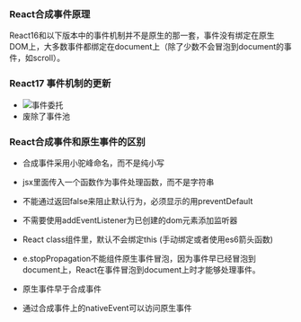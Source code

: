 ### React合成事件原理
React16和以下版本中的事件机制并不是原生的那一套，事件没有绑定在原生DOM上，大多数事件都绑定在document上（除了少数不会冒泡到document的事件，如scroll）。

### React17 事件机制的更新
- ![事件委托](https://zh-hans.reactjs.org/static/bb4b10114882a50090b8ff61b3c4d0fd/31868/react_17_delegation.png)
- 废除了事件池

### React合成事件和原生事件的区别

- 合成事件采用小驼峰命名，而不是纯小写

- jsx里面传入一个函数作为事件处理函数，而不是字符串

- 不能通过返回false来阻止默认行为，必须显示的用preventDefault

- 不需要使用addEventListener为已创建的dom元素添加监听器

- React class组件里，默认不会绑定this (手动绑定或者使用es6箭头函数)
- e.stopPropagation不能组件原生事件冒泡，因为事件早已经冒泡到document上，React在事件冒泡到document上时才能够处理事件。
- 原生事件早于合成事件
- 通过合成事件上的nativeEvent可以访问原生事件
  